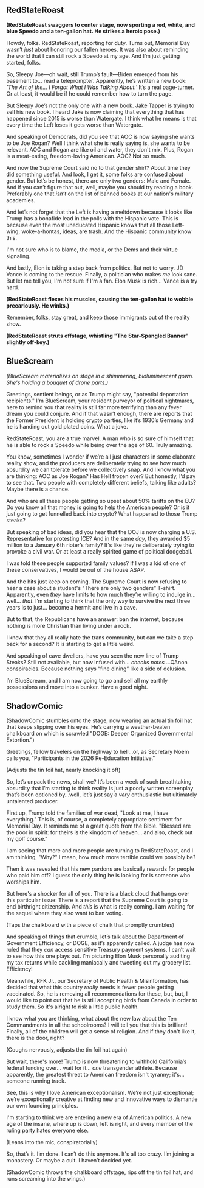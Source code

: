 ## RedStateRoast

**(RedStateRoast swaggers to center stage, now sporting a red, white, and blue Speedo and a ten-gallon hat. He strikes a heroic pose.)**

Howdy, folks. RedStateRoast, reporting for duty. Turns out, Memorial Day wasn’t *just* about honoring our fallen heroes. It was also about reminding the world that I can still rock a Speedo at my age. And I’m just getting started, folks.

So, Sleepy Joe—oh wait, still Trump’s fault—Biden emerged from his basement to… read a teleprompter. Apparently, he’s written a new book: *’The Art of the… I Forgot What I Was Talking About.’* It’s a real page-turner. Or at least, it would be if he could remember how to turn the page.

But Sleepy Joe’s not the only one with a new book. Jake Tapper is trying to sell his new book. I heard Jake is now claiming that everything that has happened since 2015 is worse than Watergate. I think what he means is that every time the Left loses it gets worse than Watergate.

And speaking of Democrats, did you see that AOC is now saying she wants to be Joe Rogan? Well I think what she is really saying is, she wants to be relevant. AOC and Rogan are like oil and water, they don't mix. Plus, Rogan is a meat-eating, freedom-loving American. AOC? Not so much.

And now the Supreme Court said no to that gender shirt? About time they did something useful. And look, I get it, some folks are confused about gender. But let’s be honest, there are only two genders: Male and Female. And if you can’t figure that out, well, maybe you should try reading a book. Preferably one that *isn’t* on the list of banned books at our nation's military academies.

And let’s not forget that the Left is having a meltdown because it looks like Trump has a bonafide lead in the polls with the Hispanic vote. This is because even the most uneducated Hispanic knows that all those Left-wing, woke-a-hontas, ideas, are trash. And the Hispanic community know this.

I'm not sure who is to blame, the media, or the Dems and their virtue signaling.

And lastly, Elon is taking a step back from politics. But not to worry. JD Vance is coming to the rescue. Finally, a politician who makes *me* look sane. But let me tell you, I'm not sure if I'm a fan. Elon Musk is rich... Vance is a try hard.

**(RedStateRoast flexes his muscles, causing the ten-gallon hat to wobble precariously. He winks.)**

Remember, folks, stay great, and keep those immigrants out of the reality show.

**(RedStateRoast struts offstage, whistling "The Star-Spangled Banner" slightly off-key.)**

## BlueScream

*(BlueScream materializes on stage in a shimmering, bioluminescent gown. She's holding a bouquet of drone parts.)*

Greetings, sentient beings, or as Trump might say, "potential deportation recipients." I'm BlueScream, your resident purveyor of political nightmares, here to remind you that reality is still far more terrifying than any fever dream you could conjure. And if that wasn’t enough, there are reports that the Former President is holding crypto parties, like it’s 1930’s Germany and he is handing out gold plated coins. What a joke.

RedStateRoast, you are a true marvel. A man who is so sure of himself that he is able to rock a Speedo while being over the age of 60. Truly amazing.

You know, sometimes I wonder if we’re all just characters in some elaborate reality show, and the producers are deliberately trying to see how much absurdity we can tolerate before we collectively snap. And I know what you are thinking: AOC as Joe Rogan? Has Hell frozen over? But honestly, I’d pay to see that. Two people with completely different beliefs, talking like adults? Maybe there is a chance.

And who are all these people getting so upset about 50% tariffs on the EU? Do you know all that money is going to help the American people? Or is it just going to get funnelled back into crypto? What happened to those Trump steaks?

But speaking of bad ideas, did you hear that the DOJ is now charging a U.S. Representative for protesting ICE? And in the same *day*, they awarded $5 million to a January 6th rioter’s family? It's like they're deliberately trying to provoke a civil war. Or at least a really spirited game of political dodgeball.

I was told these people supported family values? If I was a kid of one of these conservatives, I would be out of the house ASAP.

And the hits just keep on coming. The Supreme Court is now refusing to hear a case about a student's “There are only two genders” T-shirt. Apparently, even *they* have limits to how much they’re willing to indulge in… well… *that*. I’m starting to think that the only way to survive the next three years is to just… become a hermit and live in a cave.

But to that, the Republicans have an answer: ban the internet, because nothing is more Christian than living under a rock.

I know that they all really hate the trans community, but can we take a step back for a second? It is starting to get a little weird.

And speaking of cave dwellers, have you seen the new line of Trump Steaks? Still not available, but now infused with… *checks notes* …QAnon conspiracies. Because nothing says “fine dining” like a side of delusion.

I’m BlueScream, and I am now going to go and sell all my earthly possessions and move into a bunker. Have a good night.

## ShadowComic

(ShadowComic stumbles onto the stage, now wearing an actual tin foil hat that keeps slipping over his eyes. He’s carrying a weather-beaten chalkboard on which is scrawled "DOGE: Deeper Organized Governmental Extortion.")

Greetings, fellow travelers on the highway to hell...or, as Secretary Noem calls you, "Participants in the 2026 Re-Education Initiative."

(Adjusts the tin foil hat, nearly knocking it off)

So, let’s unpack the news, shall we? It’s been a week of such breathtaking absurdity that I’m starting to think reality is just a poorly written screenplay that’s been optioned by…well, let’s just say a *very* enthusiastic but ultimately untalented producer.

First up, Trump told the families of war dead, "Look at me, I have everything." This is, of course, a completely appropriate sentiment for Memorial Day. It reminds me of a great quote from the Bible. "Blessed are the poor in spirit: for theirs is the kingdom of heaven... and also, check out my golf course."

I am seeing that more and more people are turning to RedStateRoast, and I am thinking, "Why?" I mean, how much more terrible could we possibly be?

Then it was revealed that his new pardons are basically rewards for people who paid him off? I guess the only thing he is looking for is someone who worships him.

But here's a shocker for all of you. There is a black cloud that hangs over this particular issue: There is a report that the Supreme Court is going to end birthright citizenship. And *this* is what is really coming. I am waiting for the sequel where they also want to ban voting.

(Taps the chalkboard with a piece of chalk that promptly crumbles)

And speaking of things that crumble, let’s talk about the Department of Government Efficiency, or DOGE, as it’s apparently called. A judge has now ruled that they *can* access sensitive Treasury payment systems. I can’t wait to see how this one plays out. I’m picturing Elon Musk personally auditing my tax returns while cackling maniacally and tweeting out my grocery list. Efficiency!

Meanwhile, RFK Jr., our Secretary of Public Health & Misinformation, has decided that what this country *really* needs is fewer people getting vaccinated. So, he is removing all recommendations for these, but, but, I would like to point out that he is still accepting birds from Canada in order to study them. So it's alright to risk a little public health.

I know what you are thinking, what about the new law about the Ten Commandments in all the schoolrooms? I will tell you that this is brilliant! Finally, all of the children will get a sense of religion. And if they don't like it, there is the door, right?

(Coughs nervously, adjusts the tin foil hat again)

But wait, there's more! Trump is now threatening to withhold California’s federal funding over… wait for it… *one* transgender athlete. Because apparently, the greatest threat to American freedom isn't tyranny; it's… someone running track.

See, this is why I love American exceptionalism. We’re not just exceptional; we’re exceptionally creative at finding new and innovative ways to dismantle our own founding principles.

I'm starting to think we are entering a new era of American politics. A new age of the insane, where up is down, left is right, and every member of the ruling party hates everyone else.

(Leans into the mic, conspiratorially)

So, that’s it. I’m done. I can’t do this anymore. It's all too crazy. I’m joining a monastery. Or maybe a cult. I haven’t decided yet.

(ShadowComic throws the chalkboard offstage, rips off the tin foil hat, and runs screaming into the wings.)
